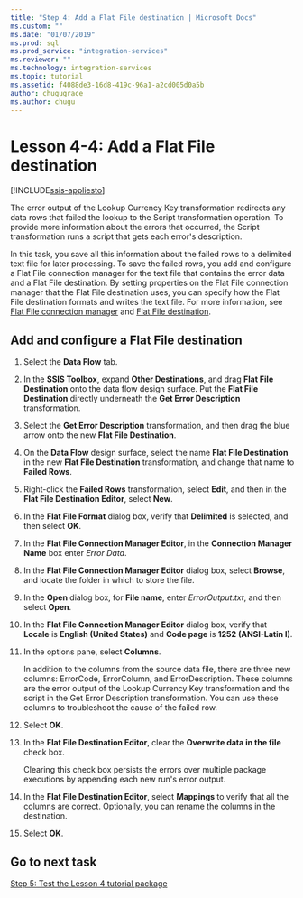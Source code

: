 ```yaml
---
title: "Step 4: Add a Flat File destination | Microsoft Docs"
ms.custom: ""
ms.date: "01/07/2019"
ms.prod: sql
ms.prod_service: "integration-services"
ms.reviewer: ""
ms.technology: integration-services
ms.topic: tutorial
ms.assetid: f4088de3-16d8-419c-96a1-a2cd005d0a5b
author: chugugrace
ms.author: chugu
---
```

# Lesson 4-4: Add a Flat File destination

[!INCLUDE[ssis-appliesto](../includes/applies-to-version/sqlserver-ssis.md)]



The error output of the Lookup Currency Key transformation redirects any data rows that failed the lookup to the Script transformation operation. To provide more information about the errors that occurred, the Script transformation runs a script that gets each error's description.  
  
In this task, you save all this information about the failed rows to a delimited text file for later processing. To save the failed rows, you add and configure a Flat File connection manager for the text file that contains the error data and a Flat File destination. By setting properties on the Flat File connection manager that the Flat File destination uses, you can specify how the Flat File destination formats and writes the text file. For more information, see [Flat File connection manager](../integration-services/connection-manager/flat-file-connection-manager.md) and [Flat File destination](../integration-services/data-flow/flat-file-destination.md).  
  
## Add and configure a Flat File destination  
  
1.  Select the **Data Flow** tab.  
  
2.  In the **SSIS Toolbox**, expand **Other Destinations**, and drag **Flat File Destination** onto the data flow design surface. Put the **Flat File Destination** directly underneath the **Get Error Description** transformation.  
  
3.  Select the **Get Error Description** transformation, and then drag the blue arrow onto the new **Flat File Destination**.  
  
4.  On the **Data Flow** design surface, select the name **Flat File Destination** in the new **Flat File Destination** transformation, and change that name to **Failed Rows**.  
  
5.  Right-click the **Failed Rows** transformation, select **Edit**, and then in the **Flat File Destination Editor**, select **New**.  
  
6.  In the **Flat File Format** dialog box, verify that **Delimited** is selected, and then select **OK**.  
  
7.  In the **Flat File Connection Manager Editor**, in the **Connection Manager Name** box enter *Error Data*.  
  
8.  In the **Flat File Connection Manager Editor** dialog box, select **Browse**, and locate the folder in which to store the file.  
  
9. In the **Open** dialog box, for **File name**, enter *ErrorOutput.txt*, and then select **Open**.  
  
10. In the **Flat File Connection Manager Editor** dialog box, verify that **Locale** is **English (United States)** and **Code page** is **1252 (ANSI-Latin I)**.  
  
11. In the options pane, select **Columns**.  
  
    In addition to the columns from the source data file, there are three new columns: ErrorCode, ErrorColumn, and ErrorDescription. These columns are the error output of the Lookup Currency Key transformation and the script in the Get Error Description transformation. You can use these columns to troubleshoot the cause of the failed row.  
  
12. Select **OK**.  
  
13. In the **Flat File Destination Editor**, clear the **Overwrite data in the file** check box.  
  
    Clearing this check box persists the errors over multiple package executions by appending each new run's error output.
  
14. In the **Flat File Destination Editor**, select **Mappings** to verify that all the columns are correct. Optionally, you can rename the columns in the destination.  
  
15. Select **OK**.  
  
## Go to next task
[Step 5: Test the Lesson 4 tutorial package](../integration-services/lesson-4-5-testing-the-lesson-4-tutorial-package.md)  
  
  
  
